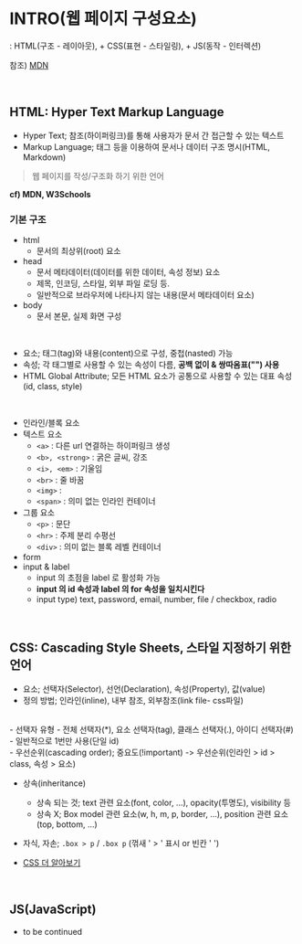 # INTRO(웹 페이지 구성요소)  
: HTML(구조 - 레이아웃), + CSS(표현 - 스타일링), + JS(동작 - 인터렉션)  

참조) [MDN](https://developer.mozilla.org/index.html)

<br>

## HTML: Hyper Text Markup Language  
- Hyper Text; 참조(하이퍼링크)를 통해 사용자가 문서 간 접근할 수 있는 텍스트
- Markup Language; 태그 등을 이용하여 문서나 데이터 구조 명시(HTML, Markdown)
> 웹 페이지를 작성/구조화 하기 위한 언어  

**cf) MDN, W3Schools**

### 기본 구조  
- html
	- 문서의 최상위(root) 요소
- head
	- 문서 메타데이터(데이터를 위한 데이터, 속성 정보) 요소
	- 제목, 인코딩, 스타일, 외부 파일 로딩 등.
	- 일반적으로 브라우저에 나타나지 않는 내용(문서 메타데이터 요소)
- body
	- 문서 본문, 실제 화면 구성

<br>

- 요소; 태그(tag)와 내용(content)으로 구성, 중첩(nasted) 가능
- 속성; 각 태그별로 사용할 수 있는 속성이 다름, **공백 없이 & 쌍따옴표("") 사용**
- HTML Global Attribute; 모든 HTML 요소가 공통으로 사용할 수 있는 대표 속성(id, class, style)  

<br>

- 인라인/블록 요소
- 텍스트 요소
	- `<a>` : 다른 url 연결하는 하이퍼링크 생성
	- `<b>, <strong>` : 굵은 글씨, 강조
	- `<i>, <em>` : 기울임
	- `<br>` : 줄 바꿈
	- `<img>` :
	- `<span>` : 의미 없는 인라인 컨테이너
- 그룹 요소
	- `<p>` : 문단
	- `<hr>` : 주제 분리 수평선
	- `<div>` : 의미 없는 블록 레벨 컨테이너
- form
- input & label
	- input 의 초점을 label 로 활성화 가능
	- **input 의 id 속성과 label 의 for 속성을 일치시킨다**
	- input type) text, password, email, number, file / checkbox, radio

<br>

## CSS: Cascading Style Sheets, 스타일 지정하기 위한 언어  
- 요소; 선택자(Selector), 선언(Declaration), 속성(Property), 값(value)
- 정의 방법; 인라인(inline), 내부 참조, 외부참조(link file- css파일)  
<br>
- 선택자 유형  
- 전체 선택자(*), 요소 선택자(tag), 클래스 선택자(.), 아이디 선택자(#) - 일반적으로 1번만 사용(단일 id)  
<br>
- 우선순위(cascading order); 중요도(!important) -> 우선순위(인라인 > id > class, 속성 > 요소)

- 상속(inheritance)
	- 상속 되는 것; text 관련 요소(font, color, ...), opacity(투명도), visibility 등
	- 상속 X; Box model 관련 요소(w, h, m, p, border, ...), position 관련 요소(top, bottom, ...)

- 자식, 자손;   ```.box > p```  / ```.box p``` (꺾새 ' > ' 표시 or 빈칸 ' ')

* [CSS 더 알아보기](./02CSS.md)  

<br>

## JS(JavaScript)  
- to be continued

